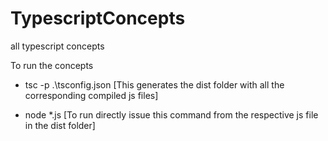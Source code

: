 # TypescriptConcepts
all typescript concepts

To run the concepts
- tsc -p .\tsconfig.json
[This generates the dist folder with all the corresponding compiled js files]

- node *.js [To run directly issue this command from the respective js file in the dist folder]
